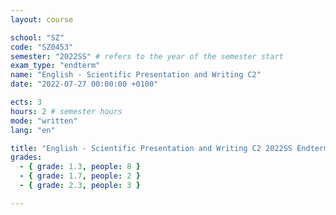 ```yaml
---
layout: course

school: "SZ"
code: "SZ0453"
semester: "2022SS" # refers to the year of the semester start
exam_type: "endterm"
name: "English - Scientific Presentation and Writing C2"
date: "2022-07-27 00:00:00 +0100"

ects: 3
hours: 2 # semester hours
mode: "written"
lang: "en"

title: "English - Scientific Presentation and Writing C2 2022SS Endterm"
grades:
  - { grade: 1.3, people: 8 }
  - { grade: 1.7, people: 2 }
  - { grade: 2.3, people: 3 }

---
```



